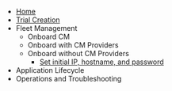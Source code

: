 * [Home](/)
* [Trial Creation](trial_creation.md)
* Fleet Management
    * Onboard CM
    * Onboard with CM Providers
    * Onboard without CM Providers
        * [Set initial IP, hostname, and password](prepare_instance.md)
* Application Lifecycle
* Operations and Troubleshooting
